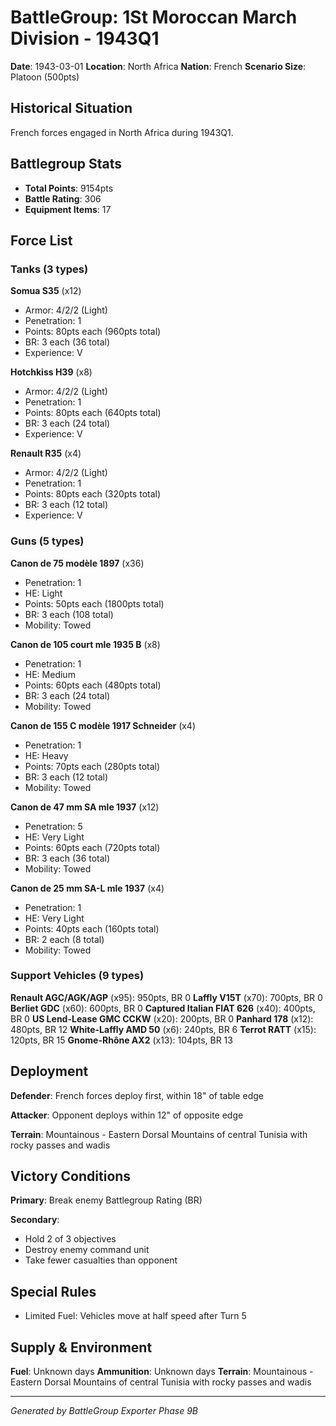 # BattleGroup: 1St Moroccan March Division - 1943Q1

**Date**: 1943-03-01
**Location**: North Africa
**Nation**: French
**Scenario Size**: Platoon (500pts)

## Historical Situation

French forces engaged in North Africa during 1943Q1.

## Battlegroup Stats

- **Total Points**: 9154pts
- **Battle Rating**: 306
- **Equipment Items**: 17

## Force List

### Tanks (3 types)

**Somua S35** (x12)
- Armor: 4/2/2 (Light)
- Penetration: 1
- Points: 80pts each (960pts total)
- BR: 3 each (36 total)
- Experience: V

**Hotchkiss H39** (x8)
- Armor: 4/2/2 (Light)
- Penetration: 1
- Points: 80pts each (640pts total)
- BR: 3 each (24 total)
- Experience: V

**Renault R35** (x4)
- Armor: 4/2/2 (Light)
- Penetration: 1
- Points: 80pts each (320pts total)
- BR: 3 each (12 total)
- Experience: V

### Guns (5 types)

**Canon de 75 modèle 1897** (x36)
- Penetration: 1
- HE: Light
- Points: 50pts each (1800pts total)
- BR: 3 each (108 total)
- Mobility: Towed

**Canon de 105 court mle 1935 B** (x8)
- Penetration: 1
- HE: Medium
- Points: 60pts each (480pts total)
- BR: 3 each (24 total)
- Mobility: Towed

**Canon de 155 C modèle 1917 Schneider** (x4)
- Penetration: 1
- HE: Heavy
- Points: 70pts each (280pts total)
- BR: 3 each (12 total)
- Mobility: Towed

**Canon de 47 mm SA mle 1937** (x12)
- Penetration: 5
- HE: Very Light
- Points: 60pts each (720pts total)
- BR: 3 each (36 total)
- Mobility: Towed

**Canon de 25 mm SA-L mle 1937** (x4)
- Penetration: 1
- HE: Very Light
- Points: 40pts each (160pts total)
- BR: 2 each (8 total)
- Mobility: Towed

### Support Vehicles (9 types)

**Renault AGC/AGK/AGP** (x95): 950pts, BR 0
**Laffly V15T** (x70): 700pts, BR 0
**Berliet GDC** (x60): 600pts, BR 0
**Captured Italian FIAT 626** (x40): 400pts, BR 0
**US Lend-Lease GMC CCKW** (x20): 200pts, BR 0
**Panhard 178** (x12): 480pts, BR 12
**White-Laffly AMD 50** (x6): 240pts, BR 6
**Terrot RATT** (x15): 120pts, BR 15
**Gnome-Rhône AX2** (x13): 104pts, BR 13

## Deployment

**Defender**: French forces deploy first, within 18" of table edge

**Attacker**: Opponent deploys within 12" of opposite edge

**Terrain**: Mountainous - Eastern Dorsal Mountains of central Tunisia with rocky passes and wadis

## Victory Conditions

**Primary**: Break enemy Battlegroup Rating (BR)

**Secondary**:
- Hold 2 of 3 objectives
- Destroy enemy command unit
- Take fewer casualties than opponent

## Special Rules

- Limited Fuel: Vehicles move at half speed after Turn 5

## Supply & Environment

**Fuel**: Unknown days
**Ammunition**: Unknown days
**Terrain**: Mountainous - Eastern Dorsal Mountains of central Tunisia with rocky passes and wadis

---

*Generated by BattleGroup Exporter Phase 9B*
